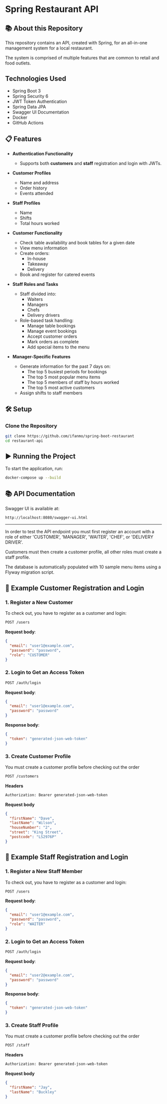 # Spring Restaurant API

## 📚 About this Repository 

This repository contains an API, created with Spring, for an all-in-one management system for a local restaurant.

The system is comprised of multiple features that are common to retail and food outlets.

## Technologies Used

- Spring Boot 3
- Spring Security 6
- JWT Token Authentication
- Spring Data JPA
- Swagger UI Documentation
- Docker
- GitHub Actions


## 📋 Features

- **Authentication Functionality**
    - Supports both **customers** and **staff** registration and login with JWTs.

- **Customer Profiles**
    - Name and address
    - Order history
    - Events attended

- **Staff Profiles**
    - Name
    - Shifts
    - Total hours worked

- **Customer Functionality**
    - Check table availability and book tables for a given date
    - View menu information
    - Create orders:
        - In-house
        - Takeaway
        - Delivery
    - Book and register for catered events

- **Staff Roles and Tasks**
    - Staff divided into:
        - Waiters
        - Managers
        - Chefs
        - Delivery drivers
    - Role-based task handling:
        - Manage table bookings
        - Manage event bookings
        - Accept customer orders
        - Mark orders as complete
        - Add special items to the menu
        

- **Manager-Specific Features**
    - Generate information for the past 7 days on:
        - The top 5 busiest periods for bookings
        - The top 5 most popular menu items
        - The top 5 members of staff by hours worked
        - The top 5 most active customers
    - Assign shifts to staff members

## 🛠️ Setup

### Clone the Repository

```bash
git clone https://github.com/ifanmo/spring-boot-restaurant
cd restaurant-api
```

## ▶️ Running the Project

To start the application, run:

```bash
docker-compose up --build
```

## 📚 API Documentation

Swagger UI is available at:

```bash
http://localhost:8080/swagger-ui.html
```

---
In order to test the API endpoint you must first register an account with a role of either
'CUSTOMER', 'MANAGER', 'WAITER', 'CHEF', or 'DELIVERY DRIVER'.

Customers must then create a customer profile, all other roles must create a staff profile.


The database is automatically populated with 10 sample menu items using a Flyway migration script.

## 🧪 Example Customer Registration and Login

### 1. Register a New Customer
To check out, you have to register as a customer and login:

```bash
POST /users
```

**Request body**:

```json
{
  "email": "user1@example.com",
  "password": "password",
  "role": "CUSTOMER"
}
```

### 2. Login to Get an Access Token

```bash
POST /auth/login 
```

**Request body**:
```json
{
  "email": "user1@example.com",
  "password": "password"
}
```

**Response body**:
```json
{
  "token": "generated-json-web-token"
}
```

### 3. Create Customer Profile
You must create a customer profile before checking out the order
```bash
POST /customers 
```

**Headers**
```bash
Authorization: Bearer generated-json-web-token
```

**Request body**
```json
{
  "firstName": "Dave",
  "lastName": "Wilson",
  "houseNumber": "2",
  "street": "King Street",
  "postcode": "LS2976P"
}
```

## 🧪 Example Staff Registration and Login

### 1. Register a New Staff Member
To check out, you have to register as a customer and login:

```bash
POST /users
```

**Request body**:

```json
{
  "email": "user1@example.com",
  "password": "password",
  "role": "WAITER"
}
```

### 2. Login to Get an Access Token

```bash
POST /auth/login 
```

**Request body**:
```json
{
  "email": "user2@example.com",
  "password": "password"
}
```

**Response body**:
```json
{
  "token": "generated-json-web-token"
}
```

### 3. Create Staff Profile
You must create a customer profile before checking out the order
```bash
POST /staff 
```

**Headers**
```bash
Authorization: Bearer generated-json-web-token
```

**Request body**
```json
{
  "firstName": "Jay",
  "lastName": "Buckley"
}
```
